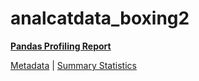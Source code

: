 # analcatdata_boxing2

[**Pandas Profiling Report**](https://epistasislab.github.io/penn-ml-benchmarks/profile/analcatdata_boxing2.html)

[Metadata](metadata.yaml) | [Summary Statistics](summary_stats.tsv)

